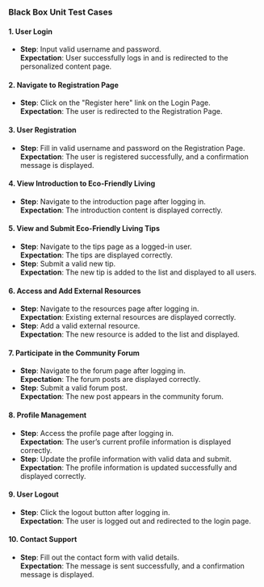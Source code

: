 ### Black Box Unit Test Cases  

#### 1. User Login  
- **Step**: Input valid username and password.  
  **Expectation**: User successfully logs in and is redirected to the personalized content page.  


#### 2. Navigate to Registration Page
- **Step**: Click on the "Register here" link on the Login Page.  
  **Expectation**: The user is redirected to the Registration Page.  


#### 3. User Registration
- **Step**: Fill in valid username and password on the Registration Page.  
  **Expectation**: The user is registered successfully, and a confirmation message is displayed.  


#### 4. View Introduction to Eco-Friendly Living  
- **Step**: Navigate to the introduction page after logging in.  
  **Expectation**: The introduction content is displayed correctly.  

#### 5. View and Submit Eco-Friendly Living Tips  
- **Step**: Navigate to the tips page as a logged-in user.  
  **Expectation**: The tips are displayed correctly.  
- **Step**: Submit a valid new tip.  
  **Expectation**: The new tip is added to the list and displayed to all users.  


#### 6. Access and Add External Resources  
- **Step**: Navigate to the resources page after logging in.  
  **Expectation**: Existing external resources are displayed correctly.  
- **Step**: Add a valid external resource.  
  **Expectation**: The new resource is added to the list and displayed.  


#### 7. Participate in the Community Forum  
- **Step**: Navigate to the forum page after logging in.  
  **Expectation**: The forum posts are displayed correctly.  
- **Step**: Submit a valid forum post.  
  **Expectation**: The new post appears in the community forum.  


#### 8. Profile Management  
- **Step**: Access the profile page after logging in.  
  **Expectation**: The user’s current profile information is displayed correctly.  
- **Step**: Update the profile information with valid data and submit.  
  **Expectation**: The profile information is updated successfully and displayed correctly.  


#### 9. User Logout  
- **Step**: Click the logout button after logging in.  
  **Expectation**: The user is logged out and redirected to the login page.  


#### 10. Contact Support  
- **Step**: Fill out the contact form with valid details.  
  **Expectation**: The message is sent successfully, and a confirmation message is displayed.  
